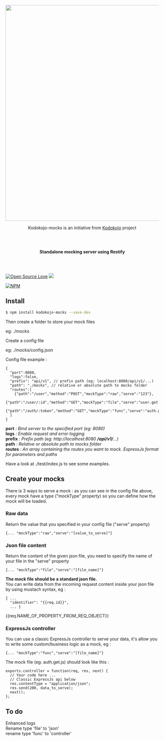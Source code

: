 <div align="center">
  <a href="https://github.com/kodokojo">
    <img width=710px src="https://raw.githubusercontent.com/kodokojo/kodokojo/dev/doc/images/logo-kodokojo-baseline-black1.png">
  </a>

<br/>

Kodokojo-mocks is an initiative from <a href="https://github.com/kodokojo">Kodokojo</a> project

</br>
</br>

<b>Standalone mocking server using Restify</b>

</br>
</br>
</div>


[![Open Source Love](https://badges.frapsoft.com/os/v2/open-source.svg?v=103)](https://github.com/ellerbrock/open-source-badge/) [![](https://img.shields.io/badge/License-GPLv3-blue.svg?style=flat)](http://www.gnu.org/licenses/gpl-3.0.en.html)


[![NPM](https://nodei.co/npm/kodokojo-mocks.png?downloads=true&downloadRank=true)](https://nodei.co/npm/kodokojo-mocks/)


## Install

```bash
$ npm install kodokojo-mocks --save-dev
```

Then create a folder to store your mock files

eg: ./mocks

Create a config file

eg: ./mocks/config.json

Config file example :

```
{
  "port":8080,
  "logs":false,
  "prefix": "api/v1", // prefix path (eg: localhost:8080/api/v1/...)
  "path": "./mocks", // relative or absolute path to mocks folder
  "routes":[
    {"path":"/user","method":"POST","mockType":"raw","serve":"123"},
    {"path":"/user/:id","method":"GET","mockType":"file","serve":"user.get.json"},
    {"path":"/auth/:token","method":"GET","mockType":"func","serve":"auth.get.js"}
  ]
}
```

**port** _: Bind server to the specified port (eg: 8080)_ <br>
**logs** _: Enable request and error logging_ <br>
**prefix** _: Prefix path (eg: http://localhost:8080 **/api/v1/**...)_ <br>
**path** _: Relative or absolute path to mocks folder_ <br>
**routes** _: An array containing the routes you want to mock. ExpressJs format for parameters and paths_ <br>


Have a look at ./test/index.js to see some examples.

## Create your mocks

There is 3 ways to serve a mock : as you can see in the config file above, every mock have a type ("mockType" property) so you can define how the mock will be loaded.


### Raw data
Return the value that you specified in your config file ("serve" property)
```
{... "mockType":"raw","serve":"[value_to_serve]"}
```

### Json file content
Return the content of the given json file, you need to specify the name of your file in the "serve" property
```
{... "mockType":"file","serve":"[file_name]"}
```
<b>The mock file should be a standard json file.</b><br>
You can write data from the incoming request content inside your json file by using mustach syntax, eg :
```
{ ...
  "identifier": "{{req.id}}",
  ... }
```
{{req.NAME_OF_PROPERTY_FROM_REQ_OBJECT}}

### ExpressJs controller
You can use a classic ExpressJs controller to serve your data, it's allow you to write some custom/business logic as a mock, eg :
```
{... "mockType":"func","serve":"[file_name]"}
```
The mock file (eg: auth.get.js)  should look like this :
```
exports.controller = function(req, res, next) {
  // Your code here ...
  // Classic ExpressJs api below
  res.contentType = "application/json";
  res.send(200, data_to_serve);
  next();
};
```

## To do
Enhanced logs <br>
Rename type 'file' to 'json' <br>
rename type 'func' to 'controller' <br>